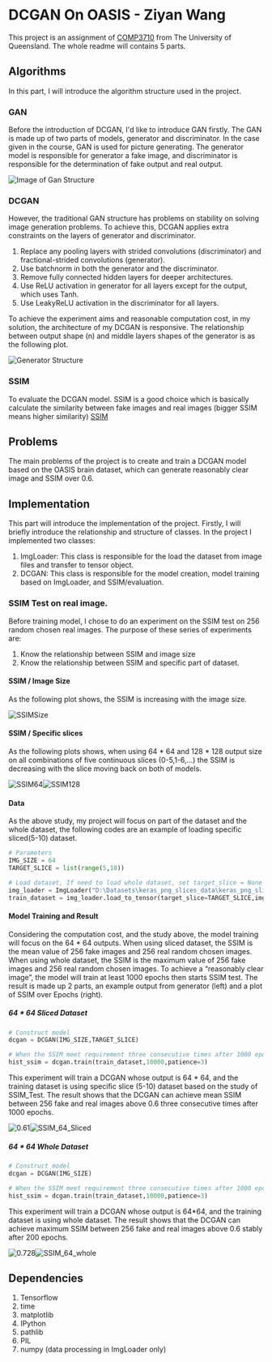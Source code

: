 # DCGAN On OASIS - Ziyan Wang
This project is an assignment of [COMP3710](https://my.uq.edu.au/programs-courses/course.html?course_code=comp3710) from 
The University of Queensland. The whole readme will contains 5 parts.

## Algorithms
In this part, I will introduce the algorithm structure used in the project. 
### GAN
Before the introduction of DCGAN, I'd like to introduce GAN firstly. The GAN is made up of two parts of models, 
generator and discriminator. In the case given in the course, GAN is used for picture generating. The generator model
is responsible for generator a fake image, and discriminator is responsible for the determination of fake output and
real output.

![Image of Gan Structure](./resources/GAN_structure.png)

### DCGAN
However, the traditional GAN structure has problems on stability on solving image generation problems. To achieve this,
DCGAN applies extra constraints on the layers of generator and discriminator. 
1. Replace any pooling layers with strided convolutions (discriminator) and fractional-strided convolutions (generator).
2. Use batchnorm in both the generator and the discriminator.
3. Remove fully connected hidden layers for deeper architectures.
4. Use ReLU activation in generator for all layers except for the output, which uses Tanh.
5. Use LeakyReLU activation in the discriminator for all layers.

To achieve the experiment aims and reasonable computation cost, in my solution, the architecture of my DCGAN is responsive. 
The relationship between output shape (n) and middle layers shapes of the generator is as the following plot. 

![Generator Structure](./resources/My_generator.png)

### SSIM
To evaluate the DCGAN model. SSIM is a good choice which is basically calculate the similarity between fake images and
real images (bigger SSIM means higher similarity) [SSIM](https://en.wikipedia.org/wiki/Structural_similarity)

## Problems
The main problems of the project is to create and train a DCGAN model based on the OASIS brain dataset, which can generate
reasonably clear image and SSIM over 0.6.

## Implementation
This part will introduce the implementation of the project. Firstly, I will briefly introduce the relationship and structure
of classes. In the project I implemented two classes:
1. ImgLoader: This class is responsible for the load the dataset from image files and transfer to tensor object.
2. DCGAN: This class is responsible for the model creation, model training based on ImgLoader, and SSIM/evaluation.

### SSIM Test on real image.
Before training model, I chose to do an experiment on the SSIM test on 256 random chosen real images. The purpose of 
these series of experiments are:
1. Know the relationship between SSIM and image size
2. Know the relationship between SSIM and specific part of dataset.
#### SSIM / Image Size
As the following plot shows, the SSIM is increasing with the image size.

![SSIMSize](./resources/ST_size.png)

#### SSIM / Specific slices
As the following plots shows, when using 64 * 64 and 128 * 128 output size on all combinations of five continuous slices 
(0-5,1-6,...) the SSIM is decreasing with the slice moving back on both of models.

![SSIM64](./resources/ST_64_slices.png)![SSIM128](./resources/ST_128_slices.png)

#### Data
As the above study, my project will focus on part of the dataset and the whole dataset, the following codes are an example
of loading specific sliced(5-10) dataset.
```python
# Parameters
IMG_SIZE = 64
TARGET_SLICE = list(range(5,10))

# Load dataset, If need to load whole dataset, set target_slice = None
img_loader = ImgLoader("D:\Datasets\keras_png_slices_data\keras_png_slices_train")
train_dataset = img_loader.load_to_tensor(target_slice=TARGET_SLICE,img_size=IMG_SIZE)
```

#### Model Training and Result
Considering the computation cost, and the study above, the model training will focus on the 64 * 64 outputs. When using 
sliced dataset, the SSIM is the mean value of 256 fake images and 256 real random chosen images. When using whole dataset, 
the SSIM is the maximum value of 256 fake images and 256 real random chosen images. To achieve a “reasonably clear 
image”, the model will train at least 1000 epochs then starts SSIM test. The result is made up 2 parts, an example output
from generator (left) and a plot of SSIM over Epochs (right).

##### 64 * 64 Sliced Dataset
```python
# Construct model
dcgan = DCGAN(IMG_SIZE,TARGET_SLICE)

# When the SSIM meet requirement three consecutive times after 1000 epochs. The model training will stop.
hist_ssim = dcgan.train(train_dataset,10000,patience=3)
```

This experiment will train a DCGAN whose output is 64 * 64, and the training dataset is using specific slice (5-10) dataset
based on the study of SSIM_Test. The result shows that the DCGAN can achieve mean SSIM between 256 fake and real images
above 0.6 three consecutive times after 1000 epochs.

![0.61](./resources/Example_64_Sliced.png)![SSIM_64_Sliced](./resources/SSIM_64_Sliced.png)

##### 64 * 64 Whole Dataset
```python
# Construct model
dcgan = DCGAN(IMG_SIZE)

# When the SSIM meet requirement three consecutive times after 1000 epochs. The model training will stop.
hist_ssim = dcgan.train(train_dataset,10000,patience=3)
```

This experiment will train a DCGAN whose output is 64*64, and the training dataset is using whole dataset. The result 
shows that the DCGAN can achieve maximum SSIM between 256 fake and real images above 0.6 stably after 200 epochs.

![0.728](./resources/Example_64_All.png)![SSIM_64_whole](./resources/SSIM_64_All.png)

## Dependencies
1. Tensorflow
2. time
3. matplotlib
4. IPython
5. pathlib
6. PIL
7. numpy (data processing in ImgLoader only)

